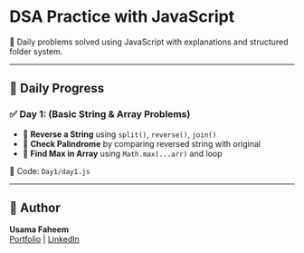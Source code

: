 # DSA Practice with JavaScript

🧠 Daily problems solved using JavaScript with explanations and structured folder system.

---

## 📅 Daily Progress

### ✅ Day 1: (Basic String & Array Problems)
- 🔄 **Reverse a String** using `split()`, `reverse()`, `join()`
- 🔁 **Check Palindrome** by comparing reversed string with original
- 🔢 **Find Max in Array** using `Math.max(...arr)` and loop
  

📁 Code: `Day1/day1.js`

---

## 🚀 Author

**Usama Faheem**  
[Portfolio](https://usama-faheem-portfolio.netlify.app/) | [LinkedIn](https://www.linkedin.com/in/usama-faheem/)
